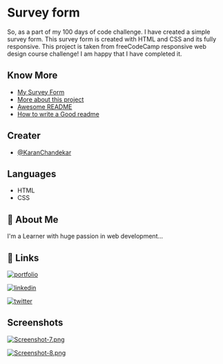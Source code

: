 
# Survey form

So, as a part of my 100 days of code challenge. I have created a simple survey form. This survey form is created with HTML and CSS and its fully responsive. This project is taken from freeCodeCamp responsive web design course challenge! I am happy that I have completed it.


## Know More

 - [My Survey Form](https://karanchandekar.github.io/SurveyForm/)
 - [More about this project](https://www.freecodecamp.org/learn/responsive-web-design/responsive-web-design-projects/build-a-survey-form)
 - [Awesome README](https://github.com/matiassingers/awesome-readme)
 - [How to write a Good readme](https://bulldogjob.com/news/449-how-to-write-a-good-readme-for-your-github-project)


## Creater

- [@KaranChandekar](https://github.com/KaranChandekar)


## Languages

- HTML
- CSS


## 🚀 About Me
I'm a Learner with huge passion in web development...


## 🔗 Links
[![portfolio](https://img.shields.io/badge/my_portfolio-000?style=for-the-badge&logo=ko-fi&logoColor=white)](https://portfolio-web-one-lovat.vercel.app/)

[![linkedin](https://img.shields.io/badge/linkedin-0A66C2?style=for-the-badge&logo=linkedin&logoColor=white)](https://www.linkedin.com/in/karan-chandekar-a87263219/)

[![twitter](https://img.shields.io/badge/twitter-1DA1F2?style=for-the-badge&logo=twitter&logoColor=white)](https://twitter.com/karan_chandekar)


## Screenshots

[![Screenshot-7.png](https://i.postimg.cc/tCZ0JLjK/Screenshot-7.png)](https://postimg.cc/mtsp6phj)

[![Screenshot-8.png](https://i.postimg.cc/q7rWmq3r/Screenshot-8.png)](https://postimg.cc/9Dxx0Wbg)